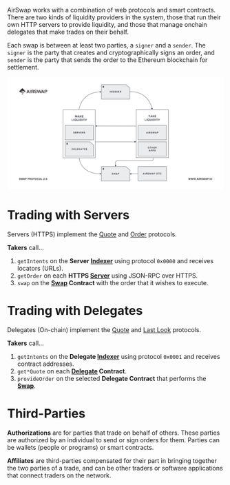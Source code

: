 AirSwap works with a combination of web protocols and smart contracts. There are two kinds of liquidity providers in the system, those that run their own HTTP servers to provide liquidity, and those that manage onchain delegates that make trades on their behalf.

Each swap is between at least two parties, a `signer` and a `sender`. The `signer` is the party that creates and cryptographically signs an order, and `sender` is the party that sends the order to the Ethereum blockchain for settlement.

![](../.gitbook/assets/airswap-architecture.png)

# Trading with Servers

Servers (HTTPS) implement the [Quote](../protocols/quote.md) and [Order](../protocols/order.md) protocols.

**Takers** call...

1. `getIntents` on the **Server [Indexer](../reference/indexer.md)** using protocol `0x0000` and receives locators (URLs).
2. `getOrder` on each **HTTPS [Server](../make-liquidity/run-a-server.md)** using JSON-RPC over HTTPS.
3. `swap` on the **[Swap](../reference/swap.md) Contract** with the order that it wishes to execute.

# Trading with Delegates

Delegates (On-chain) implement the [Quote](../protocols/quote.md) and [Last Look](../protocols/last-look.md) protocols.

**Takers** call...

1. `getIntents` on the **Delegate [Indexer](../reference/indexer.md)** using protocol `0x0001` and receives contract addresses.
2. `get*Quote` on each **[Delegate](../reference/delegate.md) Contract**.
3. `provideOrder` on the selected **Delegate Contract** that performs the **[Swap](../reference/swap.md)**.

# Third-Parties

**Authorizations** are for parties that trade on behalf of others. These parties are authorized by an individual to send or sign orders for them. Parties can be wallets (people or programs) or smart contracts.

**Affiliates** are third-parties compensated for their part in bringing together the two parties of a trade, and can be other traders or software applications that connect traders on the network.
